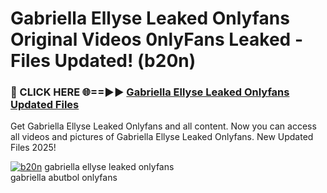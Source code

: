 # Gabriella Ellyse Leaked Onlyfans Original Videos 0nlyFans Leaked - Files Updated! (b20n)

<h3>🔴 CLICK HERE 🌐==►► <a href="https://best4dudes.click/HH4t6V" rel="nofollow">Gabriella Ellyse Leaked Onlyfans Updated Files</a></h3>

Get Gabriella Ellyse Leaked Onlyfans and all content. Now you can access all videos and pictures of Gabriella Ellyse Leaked Onlyfans. New Updated Files 2025!

[![b20n](https://github.com/user-attachments/assets/8c521d6e-e6e3-4a75-9320-d58ab9d79d5b)](https://best4dudes.click/HH4t6V)
gabriella ellyse leaked onlyfans<br>
gabriella abutbol onlyfans